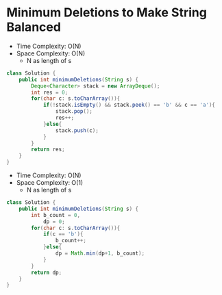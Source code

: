 # Minimum Deletions to Make String Balanced

- Time Complexity: O(N)
- Space Complexity: O(N)
  - N as length of s

```java
class Solution {
    public int minimumDeletions(String s) {
        Deque<Character> stack = new ArrayDeque();
        int res = 0;
        for(char c: s.toCharArray()){
            if(!stack.isEmpty() && stack.peek() == 'b' && c == 'a'){
                stack.pop();
                res++;
            }else{
                stack.push(c);
            }
        }
        return res;
    }
}
```

- Time Complexity: O(N)
- Space Complexity: O(1)
  - N as length of s

```java
class Solution {
    public int minimumDeletions(String s) {
        int b_count = 0,
            dp = 0;
        for(char c: s.toCharArray()){
            if(c == 'b'){
                b_count++;
            }else{
                dp = Math.min(dp+1, b_count);
            }
        }
        return dp;
    }
}
```
